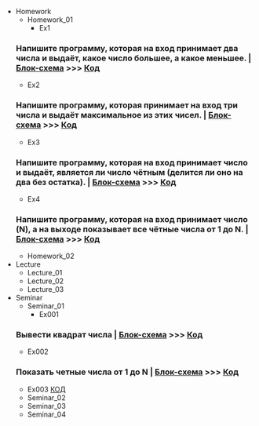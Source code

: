 - Homework
  - Homework_01
    - Ex1
  ### Напишите программу, которая на вход принимает два числа и выдаёт, какое число большее, а какое меньшее. | [Блок-схема](Homework/Homework_01/Ex1/diagramEx1.drawio.png) >>> [Код](Homework/Homework_01/Ex1/Program.cs)
  - Ex2
  ### Напишите программу, которая принимает на вход три числа и выдаёт максимальное из этих чисел. | [Блок-схема](Homework/Homework_01/Ex2/diagramEx2.drawio.png) >>> [Код](Homework/Homework_01/Ex2/Program.cs)
  - Ex3
  ### Напишите программу, которая на вход принимает число и выдаёт, является ли число чётным (делится ли оно на два без остатка). | [Блок-схема](Homework/Homework_01/Ex3/diagramEx3.drawio.png) >>> [Код](Homework/Homework_01/Ex3/Program.cs)
  - Ex4
  ### Напишите программу, которая на вход принимает число (N), а на выходе показывает все чётные числа от 1 до N. | [Блок-схема](Homework/Homework_01/Ex4/diagramEx4.drawio.png) >>> [Код](Homework/Homework_01/Ex4/Program.cs)
  - Homework_02
- Lecture
  - Lecture_01
  - Lecture_02
  - Lecture_03
- Seminar
  - Seminar_01
    - Ex001
  ### Вывести квадрат числа | [Блок-схема](Seminar/Seminar_01/Ex001/diagramEx001.drawio.png) >>> [Код](Seminar/Seminar_01/Ex001/Program.cs)
  - Ex002
  ### Показать четные числа от 1 до N | [Блок-схема](Seminar/Seminar_01/Ex002/diagramEx002.drawio.png) >>> [Код](Seminar/Seminar_01/Ex002/Program.cs)
  - Ex003 [КОД](Seminar/Seminar_01/Ex003/Program.cs)
  - Seminar_02
  - Seminar_03
  - Seminar_04

